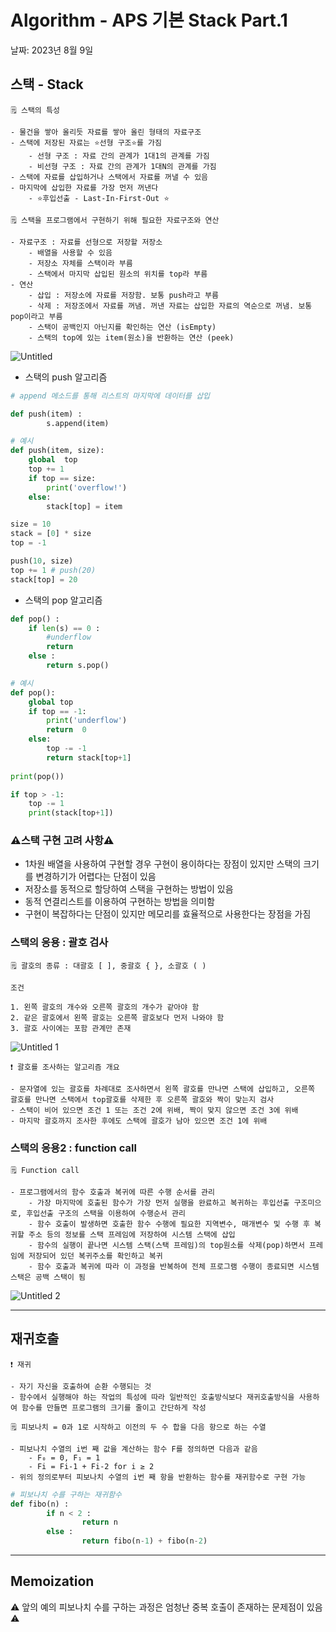 # Algorithm - APS 기본 Stack Part.1

날짜: 2023년 8월 9일

## 스택 - Stack

<aside>
	
    🗒️ 스택의 특성

    - 물건을 쌓아 올리듯 자료를 쌓아 올린 형태의 자료구조
    - 스택에 저장된 자료는 ⭐선형 구조⭐를 가짐
        - 선형 구조 : 자료 간의 관계가 1대1의 관계를 가짐
        - 비선형 구조 : 자료 간의 관계가 1대N의 관계를 가짐
    - 스택에 자료를 삽입하거나 스택에서 자료를 꺼낼 수 있음
    - 마지막에 삽입한 자료를 가장 먼저 꺼낸다
        - ⭐후입선출 - Last-In-First-Out ⭐
</aside>

<aside>
	
    🗒️ 스택을 프로그램에서 구현하기 위해 필요한 자료구조와 연산

    - 자료구조 : 자료를 선형으로 저장할 저장소
        - 배열을 사용할 수 있음
        - 저장소 자체를 스택이라 부름
        - 스택에서 마지막 삽입된 원소의 위치를 top라 부름
    - 연산
        - 삽입 : 저장소에 자료를 저장함. 보통 push라고 부름
        - 삭제 : 저장조에서 자료를 꺼냄. 꺼낸 자료는 삽입한 자료의 역순으로 꺼냄. 보통 pop이라고 부름
        - 스택이 공백인지 아닌지를 확인하는 연산 (isEmpty)
        - 스택의 top에 있는 item(원소)을 반환하는 연산 (peek)
</aside>

![Untitled](https://github.com/hluuy/TIL/assets/103430344/778b4b0d-b9ca-4505-acd9-6979235442bb)


- 스택의 push 알고리즘

```python
# append 메소드를 통해 리스트의 마지막에 데이터를 삽입

def push(item) :
		s.append(item)

# 예시
def push(item, size):
    global  top
    top += 1
    if top == size:
        print('overflow!')
    else:
        stack[top] = item

size = 10
stack = [0] * size
top = -1

push(10, size)
top += 1 # push(20)
stack[top] = 20
```

- 스택의 pop 알고리즘

```python
def pop() :
    if len(s) == 0 :
        #underflow
        return
    else :
        return s.pop()

# 예시
def pop():
    global top
    if top == -1:
        print('underflow')
        return  0
    else:
        top -= -1
        return stack[top+1]
    
print(pop())

if top > -1:
    top -= 1
    print(stack[top+1])
```

### ⚠️스택 구현 고려 사항⚠️

- 1차원 배열을 사용하여 구현할 경우 구현이 용이하다는 장점이 있지만 스택의 크기를 변경하기가 어렵다는 단점이 있음
- 저장소를 동적으로 할당하여 스택을 구현하는 방법이 있음
- 동적 연결리스트를 이용하여 구현하는 방법을 의미함
- 구현이 복잡하다는 단점이 있지만 메모리를 효율적으로 사용한다는 장점을 가짐

### 스택의 응용 : 괄호 검사

<aside>
	
    🗒️ 괄호의 종류 : 대괄호 [ ], 중괄호 { }, 소괄호 ( )

    조건

    1. 왼쪽 괄호의 개수와 오른쪽 괄호의 개수가 같아야 함
    2. 같은 괄호에서 왼쪽 괄호는 오른쪽 괄호보다 먼저 나와야 함
    3. 괄호 사이에는 포함 관계만 존재
</aside>

![Untitled 1](https://github.com/hluuy/TIL/assets/103430344/d23cc943-e27b-4f0f-ab74-92a64456c6d6)


<aside>
	
    ❗ 괄호를 조사하는 알고리즘 개요

    - 문자열에 있는 괄호를 차례대로 조사하면서 왼쪽 괄호를 만나면 스택에 삽입하고, 오른쪽 괄호를 만나면 스택에서 top괄호를 삭제한 후 오른쪽 괄호와 짝이 맞는지 검사
    - 스택이 비어 있으면 조건 1 또는 조건 2에 위배, 짝이 맞지 않으면 조건 3에 위배
    - 마지막 괄호까지 조사한 후에도 스택에 괄호가 남아 있으면 조건 1에 위배
</aside>

### 스택의 응용2 : function call

<aside>
	
    🗒️ Function call

    - 프로그램에서의 함수 호출과 복귀에 따른 수행 순서를 관리
        - 가장 마지막에 호출된 함수가 가장 먼저 실행을 완료하고 복귀하는 후입선출 구조미으로, 후입선출 구조의 스택을 이용하여 수행순서 관리
        - 함수 호출이 발생하면 호출한 함수 수행에 필요한 지역변수, 매개변수 및 수행 후 복귀할 주소 등의 정보를 스택 프레임에 저장하여 시스템 스택에 삽입
        - 함수의 실행이 끝나면 시스템 스택(스택 프레임)의 top원소를 삭제(pop)하면서 프레임에 저장되어 있던 복귀주소를 확인하고 복귀
        - 함수 호출과 복귀에 따라 이 과정을 반복하여 전체 프로그램 수행이 종료되면 시스템 스택은 공백 스택이 됨
</aside>

![Untitled 2](https://github.com/hluuy/TIL/assets/103430344/d6e8fbfe-4a37-46d2-a369-64831550f417)


---

## 재귀호출

<aside>
	
    ❗ 재귀

    - 자기 자신을 호출하여 순환 수행되는 것
    - 함수에서 실행해야 하는 작업의 특성에 따라 일반적인 호출방식보다 재귀호출방식을 사용하여 함수를 만들면 프로그램의 크기를 줄이고 간단하게 작성
</aside>

<aside>
	
    🗒️ 피보나치 = 0과 1로 시작하고 이전의 두 수 합을 다음 항으로 하는 수열

    - 피보나치 수열의 i번 째 값을 계산하는 함수 F를 정의하면 다음과 같음
        - F₀ = 0, F₁ = 1
        - Fi = Fi-1 + Fi-2 for i ≥ 2
    - 위의 정의로부터 피보나치 수열의 i번 째 항을 반환하는 함수를 재귀함수로 구현 가능
</aside>

```python
# 피보나치 수를 구하는 재귀함수
def fibo(n) :
		if n < 2 :
				return n
		else :
				return fibo(n-1) + fibo(n-2)
```

---

## Memoization

⚠️ 앞의 예의 피보나치 수를 구하는 과정은 엄청난 중복 호출이 존재하는 문제점이 있음 ⚠️
